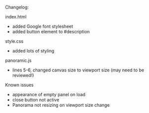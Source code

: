 Changelog:

index.html

- added Google font stylesheet
- added button element to #description

style.css

- added lots of styling

panoramic.js

- lines 5-6, changed canvas size to viewport size (may need to be reviewed!)

Known issues

- appearance of empty panel on load
- close button not active
- Panorama not resizing on viewport size change
